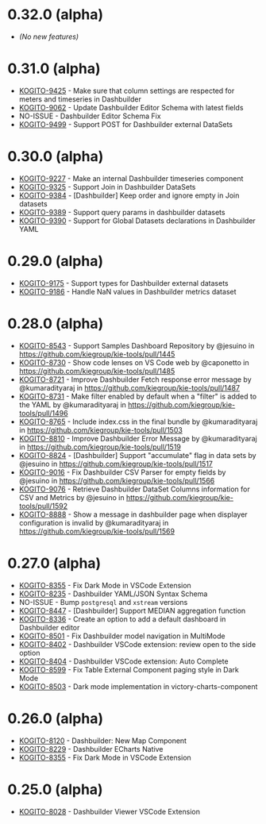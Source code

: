 # 0.32.0 (alpha)

- _(No new features)_

# 0.31.0 (alpha)

- [KOGITO-9425](https://issues.redhat.com/browse/KOGITO-9425) - Make sure that column settings are respected for meters and timeseries in Dashbuilder
- [KOGITO-9062](https://issues.redhat.com/browse/KOGITO-9062) - Update Dashbuilder Editor Schema with latest fields
- NO-ISSUE - Dashbuilder Editor Schema Fix
- [KOGITO-9499](https://issues.redhat.com/browse/KOGITO-9499) - Support POST for Dashbuilder external DataSets

# 0.30.0 (alpha)

- [KOGITO-9227](https://issues.redhat.com/browse/KOGITO-9227) - Make an internal Dashbuilder timeseries component
- [KOGITO-9325](https://issues.redhat.com/browse/KOGITO-9325) - Support Join in Dashbuilder DataSets
- [KOGITO-9384](https://issues.redhat.com/browse/KOGITO-9384) - [Dashbuilder] Keep order and ignore empty in Join datasets
- [KOGITO-9389](https://issues.redhat.com/browse/KOGITO-9389) - Support query params in dashbuilder datasets
- [KOGITO-9390](https://issues.redhat.com/browse/KOGITO-9390) - Support for Global Datasets declarations in Dashbuilder YAML

# 0.29.0 (alpha)

- [KOGITO-9175](https://issues.redhat.com/browse/KOGITO-9175) - Support types for Dashbuilder external datasets
- [KOGITO-9186](https://issues.redhat.com/browse/KOGITO-9186) - Handle NaN values in Dashbuilder metrics dataset

# 0.28.0 (alpha)

- [KOGITO-8543](https://issues.redhat.com/browse/KOGITO-8543) - Support Samples Dashboard Repository by @jesuino in https://github.com/kiegroup/kie-tools/pull/1445
- [KOGITO-8730](https://issues.redhat.com/browse/KOGITO-8730) - Show code lenses on VS Code web by @caponetto in https://github.com/kiegroup/kie-tools/pull/1485
- [KOGITO-8721](https://issues.redhat.com/browse/KOGITO-8721) - Improve Dashbuilder Fetch response error message by @kumaradityaraj in https://github.com/kiegroup/kie-tools/pull/1487
- [KOGITO-8731](https://issues.redhat.com/browse/KOGITO-8731) - Make filter enabled by default when a \"filter\" is added to the YAML by @kumaradityaraj in https://github.com/kiegroup/kie-tools/pull/1496
- [KOGITO-8765](https://issues.redhat.com/browse/KOGITO-8765) - Include index.css in the final bundle by @kumaradityaraj in https://github.com/kiegroup/kie-tools/pull/1503
- [KOGITO-8810](https://issues.redhat.com/browse/KOGITO-8810) - Improve Dashbuilder Error Message by @kumaradityaraj in https://github.com/kiegroup/kie-tools/pull/1519
- [KOGITO-8824](https://issues.redhat.com/browse/KOGITO-8824) - [Dashbuilder] Support \"accumulate\" flag in data sets by @jesuino in https://github.com/kiegroup/kie-tools/pull/1517
- [KOGITO-9016](https://issues.redhat.com/browse/KOGITO-9016) - Fix Dashbuilder CSV Parser for empty fields by @jesuino in https://github.com/kiegroup/kie-tools/pull/1566
- [KOGITO-9076](https://issues.redhat.com/browse/KOGITO-9076) - Retrieve Dashbuilder DataSet Columns information for CSV and Metrics by @jesuino in https://github.com/kiegroup/kie-tools/pull/1592
- [KOGITO-8888](https://issues.redhat.com/browse/KOGITO-8888) - Show a message in dashbuilder page when displayer configuration is invalid by @kumaradityaraj in https://github.com/kiegroup/kie-tools/pull/1569

# 0.27.0 (alpha)

- [KOGITO-8355](https://issues.redhat.com/browse/KOGITO-8355) - Fix Dark Mode in VSCode Extension
- [KOGITO-8235](https://issues.redhat.com/browse/KOGITO-8235) - Dashbuilder YAML/JSON Syntax Schema
- NO-ISSUE - Bump `postgresql` and `xstream` versions
- [KOGITO-8447](https://issues.redhat.com/browse/KOGITO-8447) - [Dashbuilder] Support MEDIAN aggregation function
- [KOGITO-8336](https://issues.redhat.com/browse/KOGITO-8336) - Create an option to add a default dashboard in Dashbuilder editor
- [KOGITO-8501](https://issues.redhat.com/browse/KOGITO-8501) - Fix Dashbuilder model navigation in MultiMode
- [KOGITO-8402](https://issues.redhat.com/browse/KOGITO-8402) - Dashbuilder VSCode extension: review open to the side option
- [KOGITO-8404](https://issues.redhat.com/browse/KOGITO-8404) - Dashbuilder VSCode extension: Auto Complete
- [KOGITO-8599](https://issues.redhat.com/browse/KOGITO-8599) - Fix Table External Component paging style in Dark Mode
- [KOGITO-8503](https://issues.redhat.com/browse/KOGITO-8503) - Dark mode implementation in victory-charts-component

# 0.26.0 (alpha)

- [KOGITO-8120](https://issues.redhat.com/browse/KOGITO-8120) - Dashbuilder: New Map Component
- [KOGITO-8229](https://issues.redhat.com/browse/KOGITO-8229) - Dashbuilder ECharts Native
- [KOGITO-8355](https://issues.redhat.com/browse/KOGITO-8355) - Fix Dark Mode in VSCode Extension

# 0.25.0 (alpha)

- [KOGITO-8028](https://issues.redhat.com/browse/KOGITO-8028) - Dashbuilder Viewer VSCode Extension
